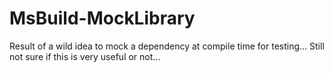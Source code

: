 # MsBuild-MockLibrary
Result of a wild idea to mock a dependency at compile time for testing... Still not sure if this is very useful or not...
